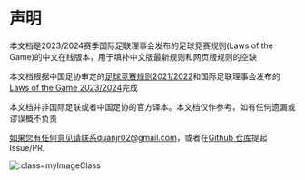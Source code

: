 # 声明

本文档是2023/2024赛季国际足联理事会发布的足球竞赛规则(Laws of the Game)的中文在线版本，用于填补中文版最新规则和网页版规则的空缺

本文档根据中国足协审定的[足球竞赛规则2021/2022](https://downloads.theifab.com/downloads/laws-of-the-game-2021-22-simplified-chinese?l=en)和国际足联理事会发布的[Laws of the Game 2023/2024](https://downloads.theifab.com/downloads/laws-of-the-game-2023-24?l=en)完成

本文档并非国际足联或者中国足协的官方译本。本文档仅作参考，如有任何遗漏或谬误概不负责

如果您有任何意见请联系duanjr02@gmail.com，或者在[Github 仓库](https://github.com/duanjr/laws_of_the_game)提起Issue/PR.

![](docs/vertopal_a6e2a68e5d38415d827a2cae7f5e6c13/media/image60.png ':class=myImageClass')